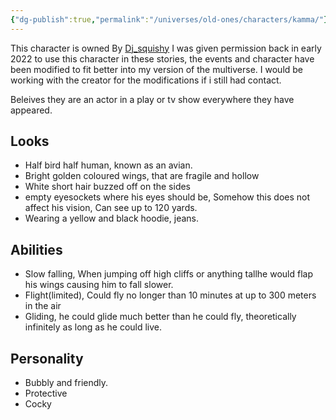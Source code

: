 ```yaml
---
{"dg-publish":true,"permalink":"/universes/old-ones/characters/kamma/"}
---
```


This character is owned By [Dj_squishy](https://twitter.com/DangleTTV) I was given permission back in early 2022 to use this character in these stories, the events and character have been modified to fit better into my version of the multiverse. I would be working with the creator for the modifications if i still had contact.

Beleives they are an actor in a play or tv show everywhere they have appeared.

## Looks

- Half bird half human, known as an avian.
- Bright golden coloured wings, that are fragile and hollow
- White short hair buzzed off on the sides
- empty eyesockets where his eyes should be, Somehow this does not affect his vision, Can see up to 120 yards.
- Wearing a yellow and black hoodie, jeans.

## Abilities

- Slow falling, When jumping off high cliffs or anything tallhe would flap his wings causing him to fall slower.
- Flight(limited), Could fly no longer than 10 minutes at up to 300 meters in the air
- Gliding, he could glide much better than he could fly, theoretically infinitely as long as he could live.

## Personality

- Bubbly and friendly.
- Protective
- Cocky